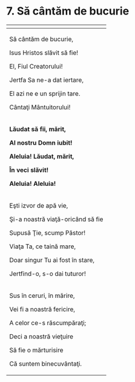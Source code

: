 # 7. Să cântăm de bucurie

<table>
  <thead>
    <tr>
      <th style="text-align:left"></th>
    </tr>
  </thead>
  <tbody>
    <tr>
      <td style="text-align:left">
        <p>S&#x103; c&#xE2;nt&#x103;m de bucurie,</p>
        <p>Isus Hristos sl&#x103;vit s&#x103; fie!</p>
        <p>El, Fiul Creatorului!</p>
        <p>Jertfa Sa ne-a dat iertare,</p>
        <p>El azi ne e un sprijin tare.</p>
        <p>C&#xE2;nta&#x163;i M&#xE2;ntuitorului!</p>
      </td>
    </tr>
    <tr>
      <td style="text-align:left">
        <p><b>L&#x103;udat s&#x103; fii, m&#x103;rit,</b>
        </p>
        <p><b>Al nostru Domn iubit!</b>
        </p>
        <p><b>Aleluia! L&#x103;udat, m&#x103;rit,</b>
        </p>
        <p><b>&#xCE;n veci sl&#x103;vit!</b>
        </p>
        <p><b>Aleluia! Aleluia!</b>
        </p>
      </td>
    </tr>
    <tr>
      <td style="text-align:left">
        <p>E&#x15F;ti izvor de ap&#x103; vie,</p>
        <p>&#x15E;i-a noastr&#x103; via&#x163;&#x103;-oric&#xE2;nd s&#x103; fie</p>
        <p>Supus&#x103; &#x162;ie, scump P&#x103;stor!</p>
        <p>Via&#x163;a Ta, ce tain&#x103; mare,</p>
        <p>Doar singur Tu ai fost &#xEE;n stare,</p>
        <p>Jertfind-o, s-o dai tuturor!</p>
      </td>
    </tr>
    <tr>
      <td style="text-align:left">
        <p>Sus &#xEE;n ceruri, &#xEE;n m&#x103;rire,</p>
        <p>Vei fi a noastr&#x103; fericire,</p>
        <p>A celor ce-s r&#x103;scump&#x103;ra&#x163;i;</p>
        <p>Deci a noastr&#x103; vie&#x163;uire</p>
        <p>S&#x103; fie o m&#x103;rturisire</p>
        <p>C&#x103; suntem binecuv&#xE2;nta&#x163;i.</p>
      </td>
    </tr>
  </tbody>
</table>

